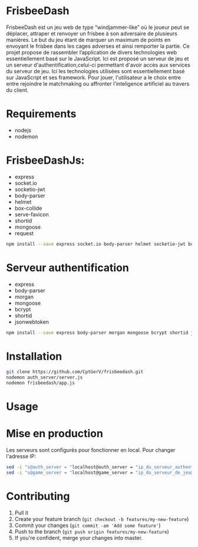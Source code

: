 # FrisbeeDash

FrisbeeDash est un jeu web de type “windjammer-like” où le joueur peut se déplacer, attraper et renvoyer un frisbee à son adversaire de plusieurs manières.
Le but du jeu étant de marquer un maximum de points en envoyant le frisbee dans les cages adverses et ainsi remporter la partie.
Ce projet propose de rassembler l’application de divers technologies web essentiellement basé sur le JavaScript.
Ici est proposé un serveur de jeu et un serveur d'authentification,celui-ci permettant d'avoir accès aux services du serveur de jeu.
Ici les technologies utilisées sont essentiellement basé sur JavaScript et ses framework.
Pour jouer, l'utilisateur a le choix entre entre rejoindre le matchmaking ou affronter l'inteligence artificiel au travers du client.

# Requirements
* nodejs
* nodemon
# FrisbeeDashJs:
* express
* socket.io
* socketio-jwt
* body-parser
* helmet
* box-collide
* serve-favicon
* shortid
* mongoose
* request
```bash
npm install --save express socket.io body-parser helmet socketio-jwt box-collide shortid mongoose request
```
# Serveur authentification
* express
* body-parser
* morgan
* mongoose
* bcrypt
* shortid
* jsonwebtoken
```bash
npm install --save express body-parser morgan mongoose bcrypt shortid jsonwebtoken
```

# Installation

```bash
git clone https://github.com/CptGerV/frisbeedash.git
nodemon auth_server/server.js
nodemon frisbeedash/app.js
```

# Usage
# Mise en production
Les serveurs sont configurés pour fonctionner en local.
Pour changer l'adresse IP:
```bash
sed -i "s@auth_server = "localhost@auth_server = "ip_du_serveur_authentification@g" FrisbeeDashJS/app.js FrisbeeDashJS/Room.js FrisbeeDashJS/javascripts/game.js
sed -i "s@game_server = "localhost@game_server = "ip_du_serveur_de_jeu@g" FrisbeeDashJS/javascripts/game.js FrisbeeDashJS/javascripts/game_helper.js
```
# Contributing

1. Pull it
2. Create your feature branch (`git checkout -b features/my-new-feature`)
3. Commit your changes (`git commit -am 'Add some feature'`)
4. Push to the branch (`git push origin features/my-new-feature`)
5. If you're confident, merge your changes into master.